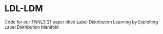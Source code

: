 # LDL-LDM
Code for our TNNLS'21 paper titled Label Distribution Learning by Exploiting Label Distribution Manifold
